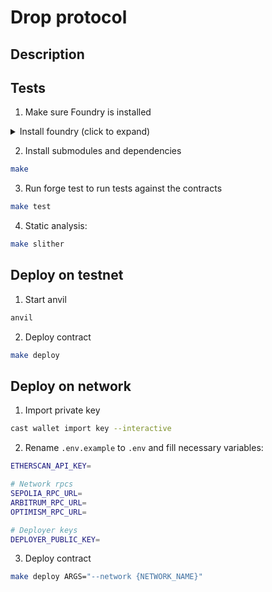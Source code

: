 # Drop protocol


## Description


## Tests

1. Make sure Foundry is installed
<details>
  <summary> Install foundry (click to expand)</summary>

    curl -L https://foundry.paradigm.xyz | bash


This will install Foundryup, then simply follow the instructions on-screen, which will make the foundryup command
available in your CLI. You can then use 'foundryup' to install the rest of the Foundry tools.
</details>

2. Install submodules and dependencies
```bash
make
```

3. Run forge test to run tests against the contracts
```bash
make test
```
4. Static analysis:
```bash
make slither

```

## Deploy on testnet

1. Start anvil 
```bash
anvil
```

2. Deploy contract
```bash
make deploy
```

## Deploy on network

1. Import private key
```bash
cast wallet import key --interactive
```

2. Rename `.env.example` to `.env` and fill necessary variables:
```bash
ETHERSCAN_API_KEY=

# Network rpcs
SEPOLIA_RPC_URL=
ARBITRUM_RPC_URL=
OPTIMISM_RPC_URL=

# Deployer keys
DEPLOYER_PUBLIC_KEY=

```

3. Deploy contract
```bash
make deploy ARGS="--network {NETWORK_NAME}"

